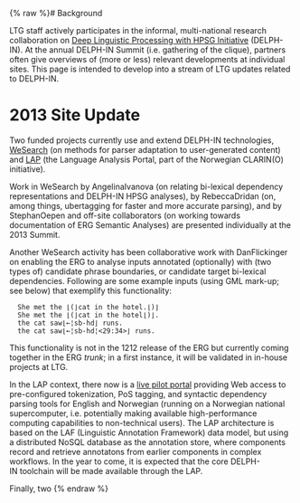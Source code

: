 {% raw %}# Background

LTG staff actively participates in the informal, multi-national research
collaboration on [Deep Linguistic Processing with HPSG
Initiative](http://www.delph-in.net) (DELPH-IN). At the annual
DELPH-IN Summit (i.e. gathering of the clique), partners often give
overviews of (more or less) relevant developments at individual sites.
This page is intended to develop into a stream of LTG updates related to
DELPH-IN.

# 2013 Site Update

Two funded projects currently use and extend DELPH-IN technologies,
[WeSearch](http://www.mn.uio.no/ifi/english/research/projects/wesearch/)
(on methods for parser adaptation to user-generated content) and
[LAP](http://www.mn.uio.no/ifi/english/research/projects/clarino/) (the
Language Analysis Portal, part of the Norwegian CLARIN(O) initiative).

Work in WeSearch by AngelinaIvanova (on
relating bi-lexical dependency representations and DELPH-IN HPSG
analyses), by RebeccaDridan (on, among things,
ubertagging for faster and more accurate parsing), and by
StephanOepen and off-site collaborators (on working
towards documentation of ERG Semantic Analyses) are presented
individually at the 2013 Summit.

Another WeSearch activity has been collaborative work with
DanFlickinger on enabling the ERG to analyse inputs
annotated (optionally) with (two types of) candidate phrase boundaries,
or candidate target bi-lexical dependencies. Following are some example
inputs (using GML mark-up; see below) that exemplify this functionality:

      She met the ⌊(⌋cat in the hotel.⌊)⌋
      She met the ⌊(⌋cat in the hotel⌊)⌋.
      the cat saw⌊←¦sb-hd⌋ runs.
      the cat saw⌊←¦sb-hd¦<29:34>⌋ runs.

This functionality is not in the 1212 release of the ERG but currently
coming together in the ERG *trunk*; in a first instance, it will be
validated in in-house projects at LTG.

In the LAP context, there now is a [live pilot
portal](http://lap-test.hpc.uio.no) providing Web access to
pre-configured tokenization, PoS tagging, and syntactic dependency
parsing tools for English and Norwegian (running on a Norwegian national
supercomputer, i.e. potentially making available high-performance
computing capabilities to non-technical users). The LAP architecture is
based on the LAF (Linguistic Annotation Framework) data model, but using
a distributed NoSQL database as the annotation store, where components
record and retrieve annotatons from earlier components in complex
workflows. In the year to come, it is expected that the core
DELPH-IN toolchain will be made available through the LAP.

Finally, two
<update date omitted for speed>{% endraw %}
